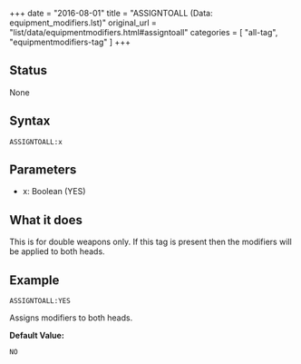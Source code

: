 +++
date = "2016-08-01"
title = "ASSIGNTOALL (Data: equipment_modifiers.lst)"
original_url = "list/data/equipmentmodifiers.html#assigntoall"
categories = [ "all-tag", "equipmentmodifiers-tag" ]
+++

## Status

None

## Syntax

`ASSIGNTOALL:x`

## Parameters

-   x: Boolean (YES)



What it does
------------

This is for double weapons only. If this tag is present then the
modifiers will be applied to both heads.

Example
-------

`ASSIGNTOALL:YES`

Assigns modifiers to both heads.

**Default Value:**

`NO`

